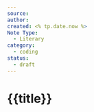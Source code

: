 ```yaml
---
source: 
author: 
created: <% tp.date.now %>
Note Type:
  - Literary
category:
  - coding
status:
  - draft
---
```

# {{title}}
